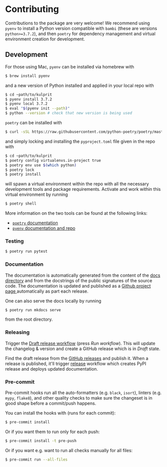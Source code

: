 # Contributing

Contributions to the package are very welcome! We recommend using `pyenv` to install a Python version compatible with `bambi` (these are versions `python>=3.7.2`), and then `poetry` for dependency management and virtual environment creation for development.

## Development

For those using Mac, `pyenv` can be installed via homebrew with
```bash
$ brew install pyenv
```
and a new version of Python installed and applied in your local repo with
```bash
$ cd ~path/to/kulprit
$ pyenv install 3.7.2
$ pyenv local 3.7.2
$ eval "$(pyenv init --path)"
$ python --version # check that new version is being used
```

`poetry` can be installed with
```bash
$ curl -sSL https://raw.githubusercontent.com/python-poetry/poetry/master/get-poetry.py | python -
```
and simply locking and installing the `pyproject.toml` file given in the repo with
```bash
$ cd ~path/to/kulprit
$ poetry config virtualenvs.in-project true
$ poetry env use $(which python)
$ poetry lock
$ poetry install
```
will spawn a virtual environment within the repo with all the necessary development tools and package requirements. Activate and work within this virtual environment by running
```bash
$ poetry shell
```

More information on the two tools can be found at the following links:
- [`poetry` documentation](https://python-poetry.org/)
- [`pyenv` documentation and repo](https://github.com/pyenv/pyenv)

### Testing

```sh
$ poetry run pytest
```

### Documentation

The documentation is automatically generated from the content of the [docs directory](./docs) and from the docstrings of the public signatures of the source code. The documentation is updated and published as a [Github project page
 ](https://pages.github.com/) automatically as part each release.

One can also serve the docs locally by running
```bash
$ poetry run mkdocs serve
```
from the root directory.

### Releasing

Trigger the [Draft release workflow](https://github.com/yannmclatchie/kulprit/actions/workflows/draft_release.yml) (press _Run workflow_). This will update the changelog & version and create a GitHub release which is in _Draft_ state.

Find the draft release from the [GitHub releases](https://github.com/yannmclatchie/kulprit/releases) and publish it. When a release is published, it'll trigger [release](https://github.com/yannmclatchie/kulprit/blob/master/.github/workflows/release.yml) workflow which creates PyPI release and deploys updated documentation.

### Pre-commit

Pre-commit hooks run all the auto-formatters (e.g. `black`, `isort`), linters (e.g. `mypy`, `flake8`), and other quality
 checks to make sure the changeset is in good shape before a commit/push happens.

You can install the hooks with (runs for each commit):

```sh
$ pre-commit install
```

Or if you want them to run only for each push:

```sh
$ pre-commit install -t pre-push
```

Or if you want e.g. want to run all checks manually for all files:

```sh
$ pre-commit run --all-files
```

